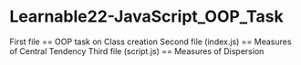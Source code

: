 # Learnable22-JavaScript_OOP_Task
First file == OOP task on Class creation
Second file (index.js) == Measures of Central Tendency
Third file (script.js) == Measures of Dispersion
